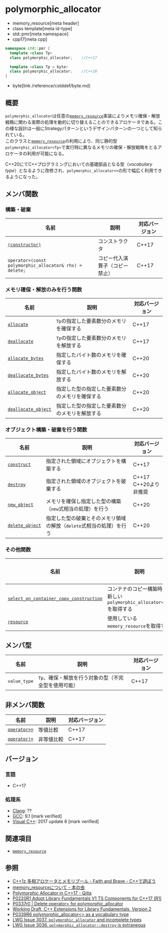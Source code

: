 # polymorphic_allocator
* memory_resource[meta header]
* class template[meta id-type]
* std::pmr[meta namespace]
* cpp17[meta cpp]

```cpp
namespace std::pmr {
  template <class Tp>
  class polymorphic_allocator;    //C++17

  template <class Tp = byte>
  class polymorphic_allocator;    //C++20
}
```
* byte[link /reference/cstddef/byte.md]

## 概要
`polymorphic_allocator`は任意の[`memory_resource`](memory_resource.md)実装によりメモリ確保・解放戦略に関わる実際の処理を動的に切り替えることのできるアロケータである。この様な設計は一般にStrategyパターンというデザインパターンの一つとして知られている。   
このクラスと[`memory_resource`](memory_resource.md)の利用により、同じ静的型`polymorphic_allocator<Tp>`で実行時に異なるメモリの確保・解放戦略をとるアロケータの利用が可能になる。

C++20にてC++プログラミングにおいての基礎部品となる型（*vocabulary type*）となるように改修され、`polymorphic_allocator<>`の形で幅広く利用できるようになった。

## メンバ関数

### 構築・破棄

| 名前            | 説明           | 対応バージョン |
|-----------------|----------------|----------------|
| [`(constructor)`](polymorphic_allocator/op_constructor.md) | コンストラクタ | C++17 |
| `operator=(const polymorphic_allocator& rhs) = delete;`     | コピー代入演算子（コピー禁止）     | C++17 |

### メモリ確保・解放のみを行う関数

| 名前            | 説明           | 対応バージョン |
|-----------------|----------------|----------------|
| [`allocate`](polymorphic_allocator/allocate.md) | `Tp`の指定した要素数分のメモリを確保する | C++17 |
| [`deallocate`](polymorphic_allocator/deallocate.md) | `Tp`の指定した要素数分のメモリを解放する | C++17 |
| [`allocate_bytes`](polymorphic_allocator/allocate_bytes.md) | 指定したバイト数のメモリを確保する | C++20 |
| [`deallocate_bytes`](polymorphic_allocator/deallocate_bytes.md) | 指定したバイト数のメモリを解放する | C++20 |
| [`allocate_object`](polymorphic_allocator/allocate_object.md) | 指定した型の指定した要素数分のメモリを確保する | C++20 |
| [`deallocate_object`](polymorphic_allocator/deallocate_object.md) | 指定した型の指定した要素数分のメモリを解放する | C++20 |

### オブジェクト構築・破棄を行う関数

| 名前            | 説明           | 対応バージョン |
|-----------------|----------------|----------------|
| [`construct`](polymorphic_allocator/construct.md) | 指定された領域にオブジェクトを構築する | C++17 |
| [`destroy`](polymorphic_allocator/destroy.md) | 指定された領域のオブジェクトを破棄する | C++17<br/>C++20より非推奨 |
| [`new_object`](polymorphic_allocator/new_object.md) | メモリを確保し指定した型の構築（`new`式相当の処理）を行う | C++20 |
| [`delete_object`](polymorphic_allocator/delete_object.md) | 指定した型の破棄とそのメモリ領域の解放（`delete`式相当の処理）を行う | C++20 |

### その他関数

| 名前            | 説明           | 対応バージョン |
|-----------------|----------------|----------------|
| [`select_on_container_copy_construction`](polymorphic_allocator/select_on_container_copy_construction.md) | コンテナのコピー構築時に新しい`polymorphic_allocator<Tp>`を取得する | C++17 |
| [`resource`](polymorphic_allocator/resource.md) | 使用している`memory_resource`を取得する | C++17 |

## メンバ型

| 名前            | 説明           | 対応バージョン |
|-----------------|----------------|----------------|
| `value_type` | `Tp`、確保・解放を行う対象の型（不完全型を使用可能） | C++17 |

## 非メンバ関数

| 名前            | 説明           | 対応バージョン |
|-----------------|----------------|----------------|
| [`operator==`](polymorphic_allocator/op_equal.md) | 等値比較 | C++17 |
| [`operator!=`](polymorphic_allocator/op_not_equal.md) | 非等値比較 | C++17 |

## バージョン
### 言語
- C++17

### 処理系
- [Clang](/implementation.md#clang): ??
- [GCC](/implementation.md#gcc): 9.1 [mark verified]
- [Visual C++](/implementation.md#visual_cpp): 2017 update 6 [mark verified]

## 関連項目
- [`memory_resource`](memory_resource.md)


## 参照
- [C++1z 多相アロケータとメモリプール - Faith and Brave - C++で遊ぼう ](https://faithandbrave.hateblo.jp/entry/2016/08/08/170454)
- [memory_resourceについて - 本の虫](https://cpplover.blogspot.com/2015/09/memoryresource.html)
- [Polymorphic Allocator in C++17 - Qiita](https://qiita.com/MitsutakaTakeda/items/48980faa9498c46b15b2)
- [P0220R1 Adopt Library Fundamentals V1 TS Components for C++17 (R1)](http://www.open-std.org/jtc1/sc22/wg21/docs/papers/2016/p0220r1.html)
- [P0337r0 | Delete operator= for polymorphic_allocator](http://www.open-std.org/jtc1/sc22/wg21/docs/papers/2016/p0337r0.html)
- [Working Draft, C++ Extensions for Library Fundamentals, Version 2](http://www.open-std.org/jtc1/sc22/wg21/docs/papers/2015/n4562.html#memory.resource.synop)
- [P0339R6 polymorphic_allocator<> as a vocabulary type](http://www.open-std.org/jtc1/sc22/wg21/docs/papers/2019/p0339r6.pdf)
- [LWG Issue 3037. `polymorphic_allocator` and incomplete types](https://wg21.cmeerw.net/lwg/issue3037)
- [LWG Issue 3036. `polymorphic_allocator::destroy` is extraneous](https://cplusplus.github.io/LWG/issue3036)
